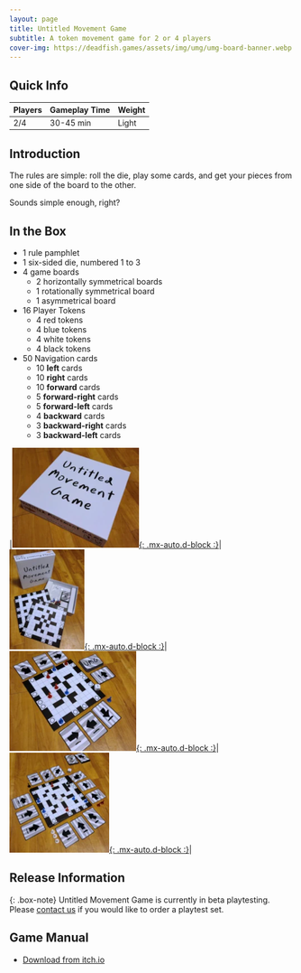 ```yaml
---
layout: page
title: Untitled Movement Game
subtitle: A token movement game for 2 or 4 players
cover-img: https://deadfish.games/assets/img/umg/umg-board-banner.webp
---
```


## Quick Info

| Players | Gameplay Time | Weight |
| :------ |:--- | :--- |
| 2/4 | 30-45 min | Light |

## Introduction

The rules are simple: roll the die, play some cards, and get your pieces from one side of the board to the other.

Sounds simple enough, right?

## In the Box

- 1 rule pamphlet
- 1 six-sided die, numbered 1 to 3
- 4 game boards
  - 2 horizontally symmetrical boards
  - 1 rotationally symmetrical board
  - 1 asymmetrical board
- 16 Player Tokens
  - 4 red tokens
  - 4 blue tokens
  - 4 white tokens
  - 4 black tokens
- 50 Navigation cards
  - 10 **left** cards
  - 10 **right** cards
  - 10 **forward** cards
  - 5 **forward-right** cards
  - 5 **forward-left** cards
  - 4 **backward** cards
  - 3 **backward-right** cards
  - 3 **backward-left** cards

|[![Untitled Movement Game playtest box](/assets/img/umg/umg-box-sm.webp){: .mx-auto.d-block :}](/assets/img/umg/umg-box.webp)|[![Untitled Movement Game playtest contents](/assets/img/umg/umg-contents-sm.webp){: .mx-auto.d-block :}](/assets/img/umg/umg-contents.webp)|[![Untitled Movement Game with two players](/assets/img/umg/umg-2p-sm.webp){: .mx-auto.d-block :}](/assets/img/umg/umg-2p.webp)|[![Untitled Movement Game with four players](/assets/img/umg/umg-4p-sm.webp){: .mx-auto.d-block :}](/assets/img/umg/umg-4p.webp)|

## Release Information

{: .box-note}
Untitled Movement Game is currently in beta playtesting. Please [contact us](/about-us) if you would like to order a playtest set.

## Game Manual

- [Download from itch.io](https://dead-fish-games.itch.io/umg)
